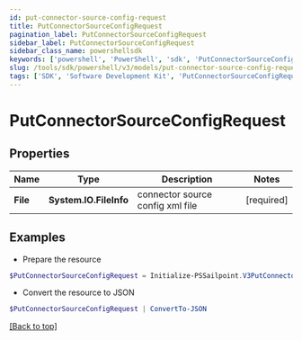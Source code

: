 ```yaml
---
id: put-connector-source-config-request
title: PutConnectorSourceConfigRequest
pagination_label: PutConnectorSourceConfigRequest
sidebar_label: PutConnectorSourceConfigRequest
sidebar_class_name: powershellsdk
keywords: ['powershell', 'PowerShell', 'sdk', 'PutConnectorSourceConfigRequest'] 
slug: /tools/sdk/powershell/v3/models/put-connector-source-config-request
tags: ['SDK', 'Software Development Kit', 'PutConnectorSourceConfigRequest']
---
```



# PutConnectorSourceConfigRequest

## Properties

Name | Type | Description | Notes
------------ | ------------- | ------------- | -------------
**File** |  **System.IO.FileInfo** | connector source config xml file | [required]

## Examples

- Prepare the resource
```powershell
$PutConnectorSourceConfigRequest = Initialize-PSSailpoint.V3PutConnectorSourceConfigRequest  -File null
```

- Convert the resource to JSON
```powershell
$PutConnectorSourceConfigRequest | ConvertTo-JSON
```


[[Back to top]](#) 

